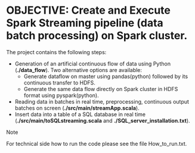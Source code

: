 # OBJECTIVE: Create and Execute Spark Streaming pipeline (data batch processing) on Spark cluster.
The project contains the following steps:
* Generation of an artificial continuous flow of data using Python (**./data_flow**). Two alternative options are available:
     - Generate dataflow on master using pandas(python) followed by its continuous transfer to HDFS.
     - Generate the same data flow directly on Spark cluster in HDFS format using pyspark(python). 
* Reading data in batches in real time, preprocessing, continuous output batches on screen (**./src/main/streamApp.scala**). 
* Insert data into a table of a SQL database in real time (**./src/main/toSQLstreaming.scala** and **./SQL_server_installation.txt**).
> [!NOTE]
> For technical side how to run the code please see the file How_to_run.txt.
